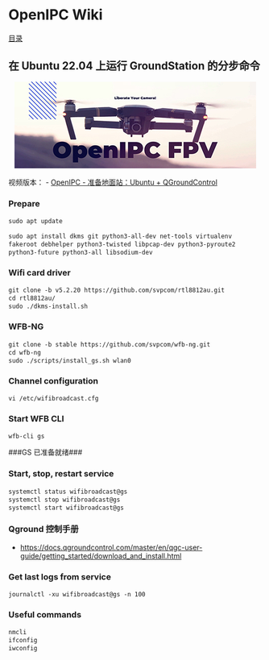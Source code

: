 # OpenIPC Wiki
[目录](../README.zh.md)

在 Ubuntu 22.04 上运行 GroundStation 的分步命令 
---------------------------------------------------------

<p align="center">
  <img src="https://github.com/OpenIPC/wiki/blob/master/images/fpv-logo.jpg?raw=true" alt="Logo"/>
</p>

视频版本： - [OpenIPC - 准备地面站：Ubuntu + QGroundControl](https://www.youtube.com/watch?v=JMtRAsOm0Dc)

### Prepare
```
sudo apt update
```
```
sudo apt install dkms git python3-all-dev net-tools virtualenv fakeroot debhelper python3-twisted libpcap-dev python3-pyroute2 python3-future python3-all libsodium-dev
```

### Wifi card driver
```
git clone -b v5.2.20 https://github.com/svpcom/rtl8812au.git
cd rtl8812au/
sudo ./dkms-install.sh
```

### WFB-NG
```
git clone -b stable https://github.com/svpcom/wfb-ng.git
cd wfb-ng
sudo ./scripts/install_gs.sh wlan0
```

### Channel configuration
```
vi /etc/wifibroadcast.cfg
```

### Start WFB CLI
```
wfb-cli gs
```
###GS 已准备就绪###

### Start, stop, restart service
```
systemctl status wifibroadcast@gs
systemctl stop wifibroadcast@gs
systemctl start wifibroadcast@gs
```

### Qground 控制手册

- https://docs.qgroundcontrol.com/master/en/qgc-user-guide/getting_started/download_and_install.html

### Get last logs from service
```
journalctl -xu wifibroadcast@gs -n 100
```

### Useful commands
```
nmcli
ifconfig
iwconfig

```



